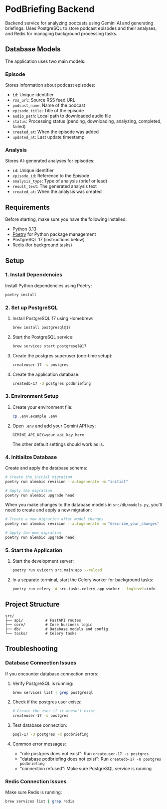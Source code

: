# PodBriefing Backend

Backend service for analyzing podcasts using Gemini AI and generating briefings. Uses PostgreSQL to store podcast episodes and their analyses, and Redis for managing background processing tasks.

## Database Models

The application uses two main models:

### Episode
Stores information about podcast episodes:
- `id`: Unique identifier
- `rss_url`: Source RSS feed URL
- `podcast_name`: Name of the podcast
- `episode_title`: Title of the episode
- `audio_path`: Local path to downloaded audio file
- `status`: Processing status (pending, downloading, analyzing, completed, failed)
- `created_at`: When the episode was added
- `updated_at`: Last update timestamp

### Analysis
Stores AI-generated analyses for episodes:
- `id`: Unique identifier
- `episode_id`: Reference to the Episode
- `analysis_type`: Type of analysis (brief or lead)
- `result_text`: The generated analysis text
- `created_at`: When the analysis was created

## Requirements

Before starting, make sure you have the following installed:
- Python 3.13
- [Poetry](https://python-poetry.org/docs/#installation) for Python package management
- PostgreSQL 17 (instructions below)
- Redis (for background tasks)

## Setup

### 1. Install Dependencies

Install Python dependencies using Poetry:
```bash
poetry install
```

### 2. Set up PostgreSQL

1. Install PostgreSQL 17 using Homebrew:
   ```bash
   brew install postgresql@17
   ```

2. Start the PostgreSQL service:
   ```bash
   brew services start postgresql@17
   ```

3. Create the postgres superuser (one-time setup):
   ```bash
   createuser-17 -s postgres
   ```

4. Create the application database:
   ```bash
   createdb-17 -U postgres podbriefing
   ```

### 3. Environment Setup

1. Create your environment file:
   ```bash
   cp .env.example .env
   ```

2. Open `.env` and add your Gemini API key:
   ```
   GEMINI_API_KEY=your_api_key_here
   ```
   The other default settings should work as is.

### 4. Initialize Database

Create and apply the database schema:
```bash
# Create the initial migration
poetry run alembic revision --autogenerate -m "initial"

# Apply the migration
poetry run alembic upgrade head
```

When you make changes to the database models in `src/db/models.py`, you'll need to create and apply a new migration:
```bash
# Create a new migration after model changes
poetry run alembic revision --autogenerate -m "describe_your_changes"

# Apply the new migration
poetry run alembic upgrade head
```

### 5. Start the Application

1. Start the development server:
   ```bash
   poetry run uvicorn src.main:app --reload
   ```

2. In a separate terminal, start the Celery worker for background tasks:
   ```bash
   poetry run celery -A src.tasks.celery_app worker --loglevel=info
   ```

## Project Structure

```
src/
├── api/          # FastAPI routes
├── core/         # Core business logic
├── db/           # Database models and config
└── tasks/        # Celery tasks
```

## Troubleshooting

### Database Connection Issues

If you encounter database connection errors:

1. Verify PostgreSQL is running:
   ```bash
   brew services list | grep postgresql
   ```

2. Check if the postgres user exists:
   ```bash
   # Create the user if it doesn't exist
   createuser-17 -s postgres
   ```

3. Test database connection:
   ```bash
   psql-17 -U postgres -d podbriefing
   ```

4. Common error messages:
   - "role postgres does not exist": Run `createuser-17 -s postgres`
   - "database podbriefing does not exist": Run `createdb-17 -U postgres podbriefing`
   - "connection refused": Make sure PostgreSQL service is running

### Redis Connection Issues

Make sure Redis is running:
```bash
brew services list | grep redis
```